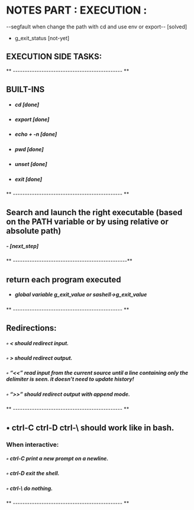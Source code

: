 #  NOTES PART : EXECUTION  : 
 
 --segfault when change the path with cd and use env or export--  [solved]
 - g_exit_status [not-yet]

## EXECUTION SIDE TASKS:
** ---------------------------------------------- ** 
## BUILT-INS

 - ##### cd            [done]
 - ##### export        [done]
 - ##### echo + -n     [done]
 - ##### pwd           [done]
 - ##### unset         [done]
 - ##### exit          [done]

** ---------------------------------------------- ** 
## Search and launch the right executable (based on the PATH variable or by using relative or absolute path) 
  ##### - [next_step]

** ------------------------------------------------**
## return each program executed

  - ##### global variable g_exit_value or sashell->g_exit_value
  

** ---------------------------------------------- ** 
## Redirections:
   ##### ◦ < should redirect input.
   ##### ◦ > should redirect output.
   ##### ◦ “<<” read input from the current source until a line containing only the delimiter is seen. it doesn’t need to update history!
   ##### ◦ “>>” should redirect output with append mode.

** ---------------------------------------------- ** 
## • ctrl-C ctrl-D ctrl-\ should work like in bash. 
  ### When interactive:
   ##### ◦ ctrl-C print a new prompt on a newline.
   ##### ◦ ctrl-D exit the shell.
   ##### ◦ ctrl-\ do nothing.
** ---------------------------------------------- **  

 
